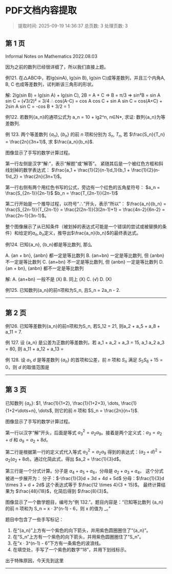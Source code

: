 # PDF文档内容提取
> 提取时间: 2025-09-19 14:36:37
> 总页数: 3
> 处理页数: 3

## 第 1 页

Informal Notes on
Mathematics
2022.08.03

因为之前的数列已经很详细了，所以我们直接上题。

例121. 在△ABC中，若lg(sinA), lg(sin B), lg(sin C)成等差数列，并且三个内角A, B, C 也成等差数列，试判断该三角形的形状。

解: 2lg(sin B) = lg(sin A) + lg(sin C), 2B = A + C ⇒ B = π/3
⇒ sin²B = sin A sin C = (√3/2)² = 3/4
∴ cos(A-C) = cos A cos C + sin A sin C
= cos(A+C) + 2sin A sin C
= -cos B + 3/2
= 1

例122. 若数列{a_n}的通项公式为 a_n = 10 + lg2^n, n∈N*, 求证: 数列{a_n}为等差数列.

例 123. 两个等差数列 $\{a_n\}$, $\{b_n\}$ 的前 $n$ 项和分别为 $S_n$, $T_n$, 若 $\frac{S_n}{T_n} = \frac{2n}{3n+1}$, 求 $\frac{a_n}{b_n}$.

图像显示了手写的数学计算过程。

第一行左侧是汉字“解:”，表示“解题”或“解答”。
紧随其后是一个被红色方框和斜线划掉的数学表达式：
$\frac{a_1 + \frac{1}{2}(n-1)d_1}{b_1 + \frac{1}{2}(n-1)d_2} = \frac{2n}{3n+1}$。

第一行右侧有两个用红色书写的公式，旁边有一个红色的五角星符号：
$a_n = \frac{S_{2n-1}}{2n-1}$
$b_n = \frac{T_{2n-1}}{2n-1}$

第二行开始是一个推导过程，以符号“$\therefore$”开头，表示“所以”：
$\frac{a_n}{b_n} = \frac{S_{2n-1}}{T_{2n-1}} = \frac{2(2n-1)}{3(2n-1)+1} = \frac{4n-2}{6n-2} = \frac{2n-1}{3n-1}$。

整个图像展示了从已知条件（被划掉的表达式可能是一个错误的尝试或被替换的条件）和给定的$a_n, b_n$定义，推导出$\frac{a_n}{b_n}$的最终表达式。

例124. 已知{a_n}, {b_n}都是等比数列, 那么

A. {an + bn}, {anbn} 都一定是等比数列
B. {an+bn} 一定是等比数列, 但 {anbn} 不一定是等比数列
C. {an+bn} 不一定是等比数列, 但 {anbn} 一定是等比数列
D. {an + bn}, {anbn} 都不一定是等比数列

解: A. {an+bn} 一般不是 (X) B. 同上 (X) C. (√) D. (X)

例125. 已知数列{a_n}的前n项和为S_n, 且S_n = 2a_n - 2.

---

## 第 2 页

例126. 已知等差数列{a_n}的前n项和为S_n, 若S_12 = 21, 则a_2 + a_5 + a_8 + a_11 = 7.

例 127. 设 {a_n} 是公差为正数的等差数列，若 a_1 + a_2 + a_3 = 15, a_1 a_2 a_3 = 80, 则 a_11 + a_12 + a_13 =

例 128. 设 $a_1, d$ 是等差数列 $\{a_n\}$ 的首项和公差，前 $n$ 项和 $S_n$ 满足 $S_5 S_6 + 15 = 0$，则 $d$ 的取值范围是

---

## 第 3 页

已知数列 $\{a_n\}$: $1, \frac{1}{1+2}, \frac{1}{1+2+3}, \dots, \frac{1}{1+2+\dots+n}, \dots$, 则它的前 $n$ 项和 $S_n = \frac{2n}{n+1}$.

图像显示了手写的数学计算过程。

第一行以汉字“解”开头，后面是等式 $a_3^2 = a_2 a_9$。接着是两个定义式：$a_3 = a_2 + d$ 和 $a_9 = a_2 + 8d$。

第二行是根据第一行的定义式代入等式 $a_3^2 = a_2 a_9$ 得到的表达式：$(a_2 + d)^2 = a_2 (a_2 + 8d)$。通过化简此式，得出 $a_2 = \frac{1}{3}d$。

第三行是一个分式计算。分子是 $a_4 + a_5 + a_6$，分母是 $a_2 + a_3 + a_4$。
这个分式被进一步展开为：
分子：$-\frac{1}{3}d + 3d + 4d + 5d$
分母：$\frac{1}{3}d \times 3 + d + 2d$
这个表达式等于 $\frac{12 \times 4}{3 + 15}$。
最终计算结果为 $\frac{48}{18}$，化简后得到 $\frac{8}{3}$。

图像显示了一个数学题目，编号为“例 132.”。题目内容是：“已知等比数列 {a_n} 的前 n 项和为 S_n = x · 3^(n-1) - 6，则 x 的值为 _。”

题目中包含了一些手写标记：
1. 在“{a_n}”上方有一个紫色的向下箭头，并用紫色圆圈圈住了“{a_n}”。
2. 在“S_n”上方有一个紫色的向下箭头，并用紫色圆圈圈住了“S_n”。
3. 在“x · 3^(n-1) - 6”下方有一条紫色的波浪线。
4. 在填空处，手写了一个紫色的数字“18”，并用下划线标示。

出于特殊原因，今天先到这里

---

